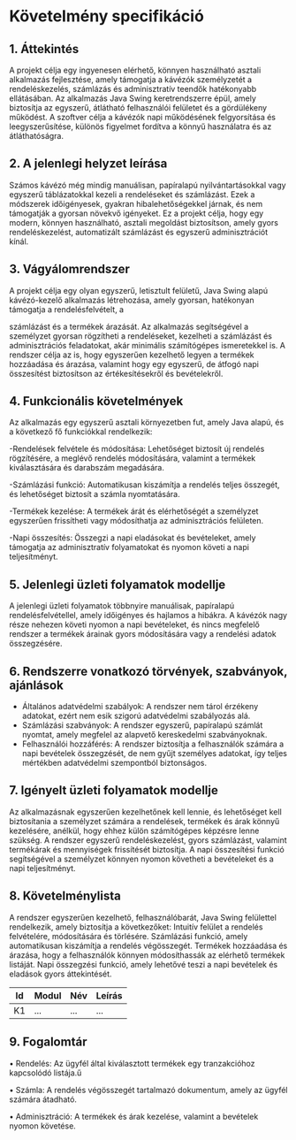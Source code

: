 # Követelmény specifikáció

## 1. Áttekintés
A projekt célja egy ingyenesen elérhető, könnyen használható asztali alkalmazás fejlesztése, amely támogatja a kávézók személyzetét a rendeléskezelés, számlázás és adminisztratív teendők hatékonyabb ellátásában. Az alkalmazás Java Swing keretrendszerre épül, amely biztosítja az egyszerű, átlátható felhasználói felületet és a gördülékeny működést. A szoftver célja a kávézók napi működésének felgyorsítása és leegyszerűsítése, különös figyelmet fordítva a könnyű használatra és az átláthatóságra.

## 2. A jelenlegi helyzet leírása
Számos kávézó még mindig manuálisan, papíralapú nyilvántartásokkal vagy egyszerű táblázatokkal kezeli a rendeléseket és számlázást. Ezek a módszerek időigényesek, gyakran hibalehetőségekkel járnak, és nem támogatják a gyorsan növekvő igényeket. Ez a projekt célja, hogy egy modern, könnyen használható, asztali megoldást biztosítson, amely gyors rendeléskezelést, automatizált számlázást és egyszerű adminisztrációt kínál.

## 3. Vágyálomrendszer
A projekt célja egy olyan egyszerű, letisztult felületű, Java Swing alapú kávézó-kezelő
alkalmazás létrehozása, amely gyorsan, hatékonyan támogatja a rendelésfelvételt, a

számlázást és a termékek árazását. Az alkalmazás segítségével a személyzet gyorsan
rögzítheti a rendeléseket, kezelheti a számlázást és adminisztrációs feladatokat, akár
minimális számítógépes ismeretekkel is. A rendszer célja az is, hogy egyszerűen kezelhető
legyen a termékek hozzáadása és árazása, valamint hogy egy egyszerű, de átfogó napi
összesítést biztosítson az értékesítésekről és bevételekről.

## 4. Funkcionális követelmények
Az alkalmazás egy egyszerű asztali környezetben fut, amely Java alapú, és a következő fő funkciókkal rendelkezik:

-Rendelések felvétele és módosítása: Lehetőséget biztosít új rendelés rögzítésére, a meglévő rendelés módosítására, valamint a termékek kiválasztására és darabszám megadására.

-Számlázási funkció: Automatikusan kiszámítja a rendelés teljes összegét, és lehetőséget biztosít a számla nyomtatására.

-Termékek kezelése: A termékek árát és elérhetőségét a személyzet egyszerűen frissítheti vagy módosíthatja az adminisztrációs felületen.

-Napi összesítés: Összegzi a napi eladásokat és bevételeket, amely támogatja az adminisztratív folyamatokat és nyomon követi a napi teljesítményt.


## 5. Jelenlegi üzleti folyamatok modellje
A jelenlegi üzleti folyamatok többnyire manuálisak, papíralapú rendelésfelvétellel, amely időigényes és hajlamos a hibákra. A kávézók nagy része nehezen követi nyomon a napi bevételeket, és nincs megfelelő rendszer a termékek árainak gyors módosítására vagy a rendelési adatok összegzésére.

## 6. Rendszerre vonatkozó törvények, szabványok, ajánlások
 - Általános adatvédelmi szabályok: A rendszer nem tárol érzékeny adatokat, ezért nem esik szigorú adatvédelmi szabályozás alá.
 - Számlázási szabványok: A rendszer egyszerű, papíralapú számlát nyomtat, amely megfelel az alapvető kereskedelmi szabványoknak.
 - Felhasználói hozzáférés: A rendszer biztosítja a felhasználók számára a napi bevételek összegzését, de nem gyűjt személyes adatokat, így teljes mértékben           adatvédelmi szempontból biztonságos.

## 7. Igényelt üzleti folyamatok modellje
Az alkalmazásnak egyszerűen kezelhetőnek kell lennie, és lehetőséget kell biztosítania a
személyzet számára a rendelések, termékek és árak könnyű kezelésére, anélkül, hogy
ehhez külön számítógépes képzésre lenne szükség. A rendszer egyszerű rendeléskezelést,
gyors számlázást, valamint termékárak és mennyiségek frissítését biztosítja. A napi
összesítési funkció segítségével a személyzet könnyen nyomon követheti a bevételeket és a
napi teljesítményt.

## 8. Követelménylista
A rendszer egyszerűen kezelhető, felhasználóbarát, Java Swing felülettel rendelkezik, amely biztosítja a következőket:
Intuitív felület a rendelés felvételére, módosítására és törlésére.
Számlázási funkció, amely automatikusan kiszámítja a rendelés végösszegét.
Termékek hozzáadása és árazása, hogy a felhasználók könnyen módosíthassák az elérhető termékek listáját.
Napi összegzési funkció, amely lehetővé teszi a napi bevételek és eladások gyors áttekintését.

| Id | Modul | Név | Leírás |
| :---: | --- | --- | --- |
| K1 | ... | ... | ... |

## 9. Fogalomtár
•	Rendelés: Az ügyfél által kiválasztott termékek egy tranzakcióhoz kapcsolódó listája.ű

•	Számla: A rendelés végösszegét tartalmazó dokumentum, amely az ügyfél számára átadható.

•	Adminisztráció: A termékek és árak kezelése, valamint a bevételek nyomon követése.
